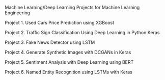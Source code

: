 Machine Learning/Deep Learning Projects for Machine Learning Engineering

Project 1.
Used Cars Price Prediction using XGBoost

Project 2.
Traffic Sign Classification Using Deep Learning in Python:Keras

Project 3.
Fake News Detector using LSTM

Project 4.
Generate Synthetic Images with DCGANs in Keras

Project 5.
Sentiment Analysis with Deep Learning using BERT

Project 6.
Named Entity Recognition using LSTMs with Keras
